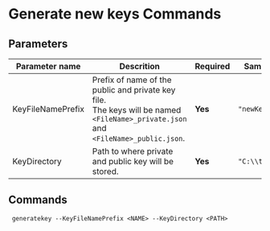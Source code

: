 # Generate new keys Commands

## Parameters

|Parameter name | Descrition																					| Required | Sample						|
|---------------|-----------------------------------------------------------------------------------------------|----------|-------------------------------|
|KeyFileNamePrefix| Prefix of name of the public and private key file. <br> The keys will be named `<FileName>_private.json` and `<FileName>_public.json`.|<b>Yes</b>|`"newKey"`|
|KeyDirectory| Path to where private and public key will be stored.|<b>Yes</b>|`"C:\\temp"`|

## Commands
```
 generatekey --KeyFileNamePrefix <NAME> --KeyDirectory <PATH>
```